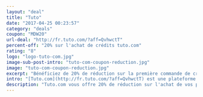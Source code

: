 ```yaml
---
layout: "deal"
title: "Tuto"
date: "2017-04-25 00:23:57"
category: "deals"
coupon: "MDW20"
url-deal: "http://fr.tuto.com/?aff=QvhwctT"
percent-off: "20% sur l'achat de crédits tuto.com"
rating: "8"
logo: "logo-tuto-com.jpg"
image-sub-post-intro: "tuto-com-coupon-reduction.jpg"
image: "tuto-com-coupon-reduction.jpg"
excerpt: "Bénéficiez de 20% de réduction sur la première commande de crédits sur Tuto.com."
intro: "[Tuto.com](http://fr.tuto.com/?aff=QvhwctT) est une plateforme de référence lorsqu'on est à la recherche de tutoriels vidéo en français. Grâce au coupon de réduction [MDW20](http://fr.tuto.com/?aff=QvhwctT), vous obtiendrez 20% de réduction sur l'achat de vos premiers crédits. Vous aurez accès à des milliers de vidéos pour optimiser vos compétences en Web design et en développpement."
description: "Tuto.com vous offre 20% de réduction sur l'achat de vos premiers crédits grâce à ce coupon exclusif du Magazine du Webdesign."
---
```

